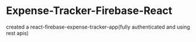 # Expense-Tracker-Firebase-React
created a react-firebase-expense-tracker-app(fully authenticated and using rest apis)
